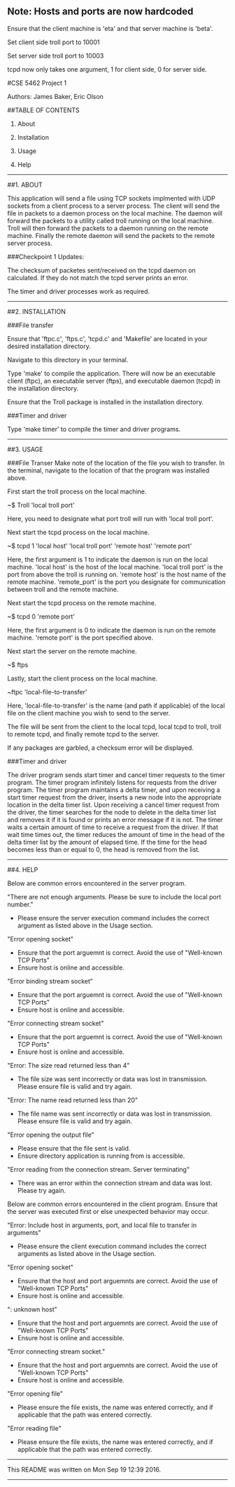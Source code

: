## Note: **Hosts and ports are now hardcoded**

Ensure that the client machine is 'eta' and that server machine is 'beta'.

Set client side troll port to 10001

Set server side troll port to 10003

tcpd now only takes one argument, 1 for client side, 0 for server side.

#CSE 5462 Project 1

Authors: James Baker, Eric Olson

##TABLE OF CONTENTS

1. About

2. Installation

3. Usage

4. Help

-----------------------------------------------------------------------------

##1. ABOUT

This application will send a file using TCP sockets implmented with UDP
sockets from a client process to a server process. The client will send
the file in packets to a daemon process on the local machine. The daemon will
forward the packets to a utility called troll running on the local machine.
Troll will then forward the packets to a daemon running on the remote
machine. Finally the remote daemon will send the packets to the remote
server process.

###Checkpoint 1 Updates:

The checksum of packetes sent/received on the tcpd daemon on calculated. If 
they do not match the tcpd server prints an error.

The timer and driver processes work as required.

-----------------------------------------------------------------------------

##2. INSTALLATION

###File transfer

Ensure that 'ftpc.c', 'ftps.c', 'tcpd.c' and 'Makefile' are located in
your desired installation directory. 

Navigate to this directory in your terminal. 

Type 'make' to compile the application. There will now be an executable
client (ftpc), an executable server (ftps), and executable daemon (tcpd) in
the installation directory. 

Ensure that the Troll package is installed in the installation directory.

###Timer and driver

Type 'make timer' to compile the timer and driver programs.

-----------------------------------------------------------------------------

##3. USAGE

###File Transer
Make note of the location of the file you wish to transfer. In the terminal,
navigate to the location of that the program was installed above. 

First start the troll process on the local machine.

~$ Troll 'local troll port'

Here, you need to designate what port troll will run with 'local troll port'.


Next start the tcpd process on the local machine.

~$ tcpd 1 'local host' 'local troll port' 'remote host' 'remote port'

Here, the first argument is 1 to indicate the daemon is run on the local
machine. 'local host' is the host of the local machine. 'local troll port'
is the port from above the troll is running on. 'remote host' is the host
name of the remote machine. 'remote_port' is the port you designate for
communication between troll and the remote machine.


Next start the tcpd process on the remote machine.

~$ tcpd 0 'remote port'

Here, the first argument is 0 to indicate the daemon is run on the remote
machine. 'remote port' is the port specified above.


Next start the server on the remote machine. 

~$ ftps


Lastly, start the client process on the local machine.

~ftpc 'local-file-to-transfer'

Here, 'local-file-to-transfer' is the name (and path if applicable) of 
the local file on the client machine you wish to send to the server.

The file will be sent from the client to the local tcpd, local tcpd to troll,
troll to remote tcpd, and finally remote tcpd to the server.

If any packages are garbled, a checksum error will be displayed.

###Timer and driver

The driver program sends start timer and cancel timer requests to the timer program.
The timer program infinitely listens for requests from the driver program.
The timer program maintains a delta timer, and upon receiving a start timer request
from the driver, inserts a new node into the appropriate location in the delta timer
list. Upon receiving a cancel timer request from the driver, the timer searches for the
node to delete in the delta timer list and removes it if it is found or prints an error
message if it is not. The timer waits a certain amount of time to receive a request from
the driver. If that wait time times out, the timer reduces the amount of time in the head
of the delta timer list by the amount of elapsed time. If the time for the head becomes
less than or equal to 0, the head is removed from the list.

-----------------------------------------------------------------------------

##4. HELP

Below are common errors encountered in the server program.

"There are not enough arguments. Please be sure to include the local port 
number."
 - Please ensure the server execution command includes the correct argument
   as listed above in the Usage section.

"Error opening socket"
 - Ensure that the port arguemnt is correct. Avoid the use of 
   "Well-known TCP Ports"
 - Ensure host is online and accessible.


"Error binding stream socket"
 - Ensure that the port arguemnt is correct. Avoid the use of 
   "Well-known TCP Ports"
 - Ensure host is online and accessible.

"Error connecting stream socket"
 - Ensure that the port arguemnt is correct. Avoid the use of 
   "Well-known TCP Ports"
 - Ensure host is online and accessible.

"Error: The size read returned less than 4"
 - The file size was sent incorrectly or data was lost in transmission. 
   Please ensure file is valid and try again.

"Error: The name read returned less than 20"
 - The file name was sent incorrectly or data was lost in transmission. 
   Please ensure file is valid and try again.

"Error opening the output file"
 - Please ensure that the file sent is valid.
 - Ensure directory application is running from is accessible.

"Error reading from the connection stream. Server terminating"
 - There was an error within the connection stream and data was lost.
   Please try again.

Below are common errors encountered in the client program. Ensure that
the server was executed first or else unexpected behavior may occur.

"Error: Include host in arguments, port, and local file to transfer in 
arguments"
 - Please ensure the client execution command includes the correct arguments
   as listed above in the Usage section.

"Error opening socket"
 - Ensure that the host and port arguemnts are correct. Avoid the use of 
   "Well-known TCP Ports"
 - Ensure host is online and accessible.

"<Host>: unknown host"
 - Ensure that the host and port arguemnts are correct. Avoid the use of 
   "Well-known TCP Ports"
 - Ensure host is online and accessible.

"Error connecting stream socket."
 - Ensure that the host and port arguemnts are correct. Avoid the use of 
   "Well-known TCP Ports"
 - Ensure host is online and accessible.

"Error opening file"
 - Please ensure the file exists, the name was entered correctly, and if 
   applicable that the path was entered correctly.

"Error reading file"
 - Please ensure the file exists, the name was entered correctly, and if 
   applicable that the path was entered correctly.

-----------------------------------------------------------------------------

This README was written on Mon Sep 19 12:39 2016.

-----------------------------------------------------------------------------

